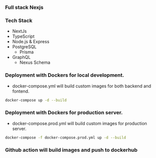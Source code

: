 ### Full stack Nexjs

### Tech Stack
- NextJs
- TypeScript
- Node.js & Express
- PostgreSQL
  - Prisma
- GraphQL
  - Nexus Schema

### Deployment with Dockers for local development.
- docker-compose.yml will build custom images for both backend and fontend.
```sh
docker-compose up -d --build
```
### Deployment with Dockers for production server.
- docker-compose.prod.yml will build custom images for production server.

```sh
docker-compose -f docker-compose.prod.yml up -d --build
```
### Github action will build images and push to dockerhub